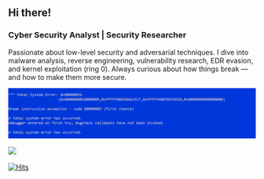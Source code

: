 ## Hi there!
### Cyber Security Analyst | Security Researcher
Passionate about low-level security and adversarial techniques.
I dive into malware analysis, reverse engineering, vulnerability research, EDR evasion, and kernel exploitation (ring 0).
Always curious about how things break — and how to make them more secure.

![](https://github.com/Gasu16/Gasu16/blob/main/image_2025-07-11_16-13-27.png)

![](https://hit.yhype.me/github/profile?account_id=28620328)

[![Hits](https://u8views.com/api/v1/github/profiles/28620328/views/day-week-month-total-count.svg)](https://u8views.com/github/Gasu16)

